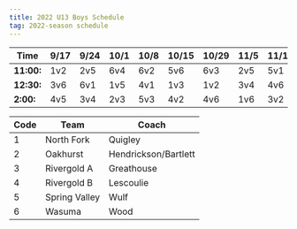 ```yaml
---
title: 2022 U13 Boys Schedule
tag: 2022-season schedule
---
```


| Time      | 9/17  | 9/24  | 10/1  | 10/8  | 10/15 | 10/29 | 11/5  | 11/12 | 11/19
|-----------|-------|-------|-------|-------|-------|-------|-------|-------|-------
| **11:00:**| 1v2   | 2v5   | 6v4   | 6v2   | 5v6   | 6v3   | 2v5   | 5v1   | 1v4
| **12:30:**| 3v6   | 6v1   | 1v5   | 4v1   | 1v3   | 1v2   | 3v4   | 4v6   | 2v6
| **2:00:** | 4v5   | 3v4   | 2v3   | 5v3   | 4v2   | 4v6   | 1v6   | 3v2   | 3v5


| Code      | Team          | Coach                         
|-----------|---------------|---------------
| 1         | North Fork    | Quigley
| 2         | Oakhurst      | Hendrickson/Bartlett
| 3         | Rivergold A   | Greathouse
| 4         | Rivergold B   | Lescoulie
| 5         | Spring Valley | Wulf
| 6         | Wasuma        | Wood
